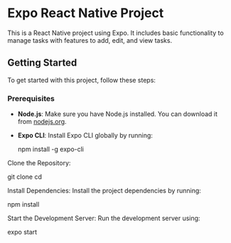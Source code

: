 # Expo React Native Project

This is a React Native project using Expo. It includes basic functionality to manage tasks with features to add, edit, and view tasks.

## Getting Started

To get started with this project, follow these steps:

### Prerequisites

- **Node.js**: Make sure you have Node.js installed. You can download it from [nodejs.org](https://nodejs.org/).
- **Expo CLI**: Install Expo CLI globally by running:

  npm install -g expo-cli


Clone the Repository:

git clone <repository-url>
cd <project-directory>


Install Dependencies:
Install the project dependencies by running:

npm install


Start the Development Server:
Run the development server using:


expo start